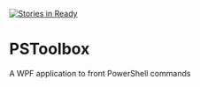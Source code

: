 [![Stories in Ready](https://badge.waffle.io/indented-automation/PSToolbox.png?label=ready&title=Ready)](https://waffle.io/indented-automation/PSToolbox?utm_source=badge)
# PSToolbox
A WPF application to front PowerShell commands
